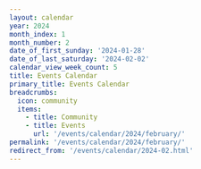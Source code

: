 ```yaml
---
layout: calendar
year: 2024
month_index: 1
month_number: 2
date_of_first_sunday: '2024-01-28'
date_of_last_saturday: '2024-02-02'
calendar_view_week_count: 5
title: Events Calendar
primary_title: Events Calendar
breadcrumbs:
  icon: community
  items:
    - title: Community
    - title: Events
      url: '/events/calendar/2024/february/'
permalink: '/events/calendar/2024/february/'
redirect_from: '/events/calendar/2024-02.html'
---
```

